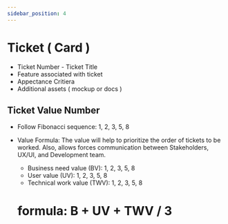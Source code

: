 ```yaml
---
sidebar_position: 4
---
```


# Ticket ( Card )

- Ticket Number - Ticket Title
- Feature associated with ticket
- Appectance Critiera
- Additional assets ( mockup or docs )

## Ticket Value Number

- Follow Fibonacci sequence: 1, 2, 3, 5, 8

- Value Formula: The value will help to prioritize the order of tickets to be worked. Also, allows forces communication between Stakeholders, UX/UI, and Development team.

  - Business need value (BV): 1, 2, 3, 5, 8
  - User value (UV): 1, 2, 3, 5, 8
  - Technical work value (TWV): 1, 2, 3, 5, 8

  # formula: B + UV + TWV / 3
